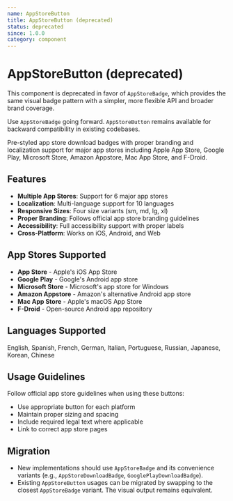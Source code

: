 ```yaml
---
name: AppStoreButton
title: AppStoreButton (deprecated)
status: deprecated
since: 1.0.0
category: component
---
```


# AppStoreButton (deprecated)

This component is deprecated in favor of `AppStoreBadge`, which provides the same visual badge pattern with a simpler, more flexible API and broader brand coverage.

Use `AppStoreBadge` going forward. `AppStoreButton` remains available for backward compatibility in existing codebases.

Pre-styled app store download badges with proper branding and localization support for major app stores including Apple App Store, Google Play, Microsoft Store, Amazon Appstore, Mac App Store, and F-Droid.

## Features

- **Multiple App Stores**: Support for 6 major app stores
- **Localization**: Multi-language support for 10 languages
- **Responsive Sizes**: Four size variants (sm, md, lg, xl)
- **Proper Branding**: Follows official app store branding guidelines
- **Accessibility**: Full accessibility support with proper labels
- **Cross-Platform**: Works on iOS, Android, and Web

## App Stores Supported

- **App Store** - Apple's iOS App Store
- **Google Play** - Google's Android app store
- **Microsoft Store** - Microsoft's app store for Windows
- **Amazon Appstore** - Amazon's alternative Android app store
- **Mac App Store** - Apple's macOS App Store
- **F-Droid** - Open-source Android app repository

## Languages Supported

English, Spanish, French, German, Italian, Portuguese, Russian, Japanese, Korean, Chinese

## Usage Guidelines

Follow official app store guidelines when using these buttons:
- Use appropriate button for each platform
- Maintain proper sizing and spacing
- Include required legal text where applicable
- Link to correct app store pages

## Migration

- New implementations should use `AppStoreBadge` and its convenience variants (e.g., `AppStoreDownloadBadge`, `GooglePlayDownloadBadge`).
- Existing `AppStoreButton` usages can be migrated by swapping to the closest `AppStoreBadge` variant. The visual output remains equivalent.